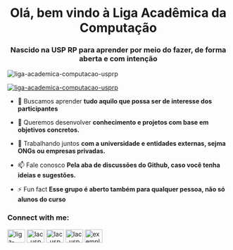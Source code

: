 <h1 align="center">Olá, bem vindo à Liga Acadêmica da Computação</h1>
<h3 align="center">Nascido na USP RP para aprender por meio do fazer, de forma aberta e com intenção</h3>

<p align="left"> <img src="https://komarev.com/ghpvc/?username=liga-academica-computacao-usprp&label=Profile%20views&color=0e75b6&style=flat" alt="liga-academica-computacao-usprp" /> </p>

<p align="left"> <a href="https://github.com/ryo-ma/github-profile-trophy"><img src="https://github-profile-trophy.vercel.app/?username=liga-academica-computacao-usprp" alt="liga-academica-computacao-usprp" /></a> </p>

- 🔭 Buscamos aprender **tudo aquilo que possa ser de interesse dos participantes**

- 🌱 Queremos desenvolver **conhecimento e projetos com base em objetivos concretos.**

- 🤝 Trabalhando juntos **com a universidade e entidades externas, sejma ONGs ou empresas privadas.**

- 📫 Fale conosco **Pela aba de discussões do Github, caso você tenha ideias e sugestões.**

- ⚡ Fun fact **Esse grupo é aberto também para qualquer pessoa, não só alunos do curso**

<h3 align="left">Connect with me:</h3>
<p align="left">
<a href="https://codepen.io/lac_usprp" target="blank"><img align="center" src="https://raw.githubusercontent.com/rahuldkjain/github-profile-readme-generator/master/src/images/icons/Social/codepen.svg" alt="liga-academica-computacao-usprp-codepen" height="30" width="40" /></a>
<a href="https://linkedin.com/in/lac_usprp" target="blank"><img align="center" src="https://raw.githubusercontent.com/rahuldkjain/github-profile-readme-generator/master/src/images/icons/Social/linked-in-alt.svg" alt="lac_usprp-linkedin" height="30" width="40" /></a>
<a href="https://instagram.com/lac_usprp" target="blank"><img align="center" src="https://raw.githubusercontent.com/rahuldkjain/github-profile-readme-generator/master/src/images/icons/Social/instagram.svg" alt="lac_usprp-instagram" height="30" width="40" /></a>
<a href="https://www.youtube.com/c/lac_usprp" target="blank"><img align="center" src="https://raw.githubusercontent.com/rahuldkjain/github-profile-readme-generator/master/src/images/icons/Social/youtube.svg" alt="lac_usprp-youtube" height="30" width="40" /></a>
<a href="/exemplo" target="blank"><img align="center" src="https://raw.githubusercontent.com/rahuldkjain/github-profile-readme-generator/master/src/images/icons/Social/rss.svg" alt="exemplo" height="30" width="40" /></a>
</p>

